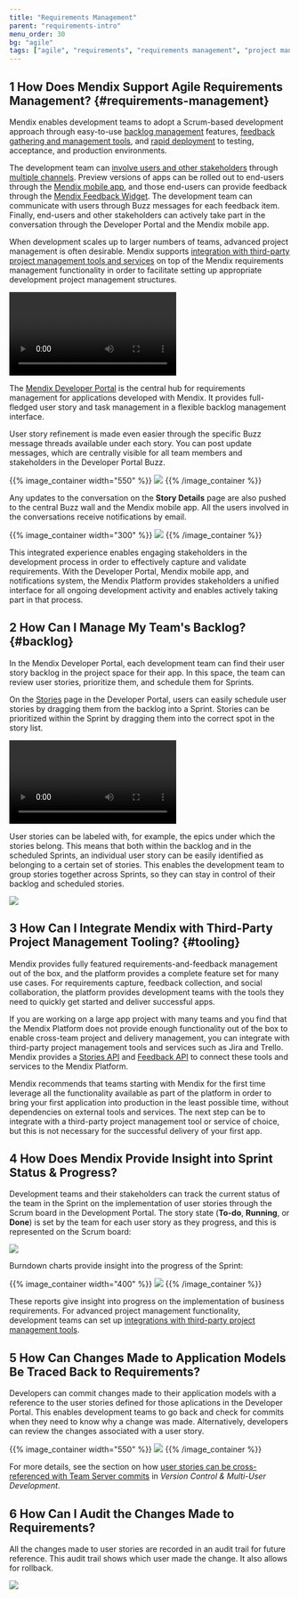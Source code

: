 ```yaml
---
title: "Requirements Management"
parent: "requirements-intro"
menu_order: 30
bg: "agile"
tags: ["agile", "requirements", "requirements management", "project management", "feedback", "dashboard", "traceability"]
---
```


## 1 How Does Mendix Support Agile Requirements Management? {#requirements-management}

Mendix enables development teams to adopt a Scrum-based development approach through easy-to-use [backlog management](#backlog) features, [feedback gathering and management tools](feedback-management#feedback-management), and [rapid deployment](devops-overview#support-devops) to testing, acceptance, and production environments.

The development team can [involve users and other stakeholders](collaboration-channels#stakeholder-involvement) through [multiple channels](collaboration-channels). Preview versions of apps can be rolled out to end-users through the [Mendix mobile app](https://docs.mendix.com/refguide/getting-the-mendix-app), and those end-users can provide feedback through the [Mendix Feedback Widget](https://appstore.home.mendix.com/link/app/199/). The development team can communicate with users through Buzz messages for each feedback item. Finally, end-users and other stakeholders can actively take part in the conversation through the Developer Portal and the Mendix mobile app.

When development scales up to larger numbers of teams, advanced project management is often desirable. Mendix supports [integration with third-party project management tools and services](#tooling) on top of the Mendix requirements management functionality in order to facilitate setting up appropriate development project management structures.

<video controls src="attachments/MCA_FullAgileLifecycle-2.mp4">VIDEO</video>

The [Mendix Developer Portal](https://docs.mendix.com/developerportal/) is the central hub for requirements management for applications developed with Mendix. It provides full-fledged user story and task management in a flexible backlog management interface.

User story refinement is made even easier through the specific Buzz message threads available under each story. You can post update messages, which are centrally visible for all team members and stakeholders in the Developer Portal Buzz.

{{% image_container width="550" %}}
![](attachments/story-detail.png)
{{% /image_container %}}

Any updates to the conversation on the **Story Details** page are also pushed to the central Buzz wall and the Mendix mobile app. All the users involved in the conversations receive notifications by email.

{{% image_container width="300" %}}
![](attachments/buzz-mobile.png)
{{% /image_container %}}

This integrated experience enables engaging stakeholders in the development process in order to effectively capture and validate requirements. With the Developer Portal, Mendix mobile app, and notifications system, the Mendix Platform provides stakeholders a unified interface for all ongoing development activity and enables actively taking part in that process.

## 2 How Can I Manage My Team's Backlog? {#backlog}

In the Mendix Developer Portal, each development team can find their user story backlog in the project space for their app. In this space, the team can review user stories, prioritize them, and schedule them for Sprints.

On the [Stories](https://docs.mendix.com/developerportal/collaborate/stories) page in the Developer Portal, users can easily schedule user stories by dragging them from the backlog into a Sprint. Stories can be prioritized within the Sprint by dragging them into the correct spot in the story list.

<video controls src="attachments/story-sprint.mp4">VIDEO</video>

User stories can be labeled with, for example, the epics under which the stories belong. This means that both within the backlog and in the scheduled Sprints, an individual user story can be easily identified as belonging to a certain set of stories. This enables the development team to group stories together across Sprints, so they can stay in control of their backlog and scheduled stories.

![](attachments/colored-labels.png)

## 3 How Can I Integrate Mendix with Third-Party Project Management Tooling? {#tooling}

Mendix provides fully featured requirements-and-feedback management out of the box, and the platform provides a complete feature set for many use cases. For requirements capture, feedback collection, and social collaboration, the platform provides development teams with the tools they need to quickly get started and deliver successful apps.

If you are working on a large app project with many teams and you find that the Mendix Platform does not provide enough functionality out of the box to enable cross-team project and delivery management, you can integrate with third-party project management tools and services such as Jira and Trello. Mendix provides a [Stories API](https://docs.mendix.com/apidocs-mxsdk/apidocs/stories-api) and [Feedback API](https://docs.mendix.com/apidocs-mxsdk/apidocs/feedback-api) to connect these tools and services to the Mendix Platform.

Mendix recommends that teams starting with Mendix for the first time leverage all the functionality available as part of the platform in order to bring your first application into production in the least possible time, without dependencies on external tools and services. The next step can be to integrate with a third-party project management tool or service of choice, but this is not necessary for the successful delivery of your first app.

## 4 How Does Mendix Provide Insight into Sprint Status & Progress?

Development teams and their stakeholders can track the current status of the team in the Sprint on the implementation of user stories through the Scrum board in the Development Portal. The story state (**To-do**, **Running**, or **Done**) is set by the team for each user story as they progress, and this is represented on the Scrum board:

![](attachments/scrum-board.png)

Burndown charts provide insight into the progress of the  Sprint:

{{% image_container width="400" %}}
![](attachments/burndown.png)
{{% /image_container %}}

These reports give insight into progress on the implementation of business requirements. For advanced project management functionality, development teams can set up [integrations with third-party project management tools](#tooling).

## 5 How Can Changes Made to Application Models Be Traced Back to Requirements?

Developers can commit changes made to their application models with a reference to the user stories defined for those aplications in the Developer Portal. This enables development teams to go back and check for commits when they need to know why a change was made. Alternatively, developers can review the changes associated with a user story.

{{% image_container width="550" %}}
![](attachments/story-revisions.png)
{{% /image_container %}}

For more details, see the section on how [user stories can be cross-referenced with Team Server commits](version-control#cross-reference) in *Version Control & Multi-User Development*.

## 6 How Can I Audit the Changes Made to Requirements? 

All the changes made to user stories are recorded in an audit trail for future reference. This audit trail shows which user made the change. It also allows for rollback. 

![](attachments/story-history.png)